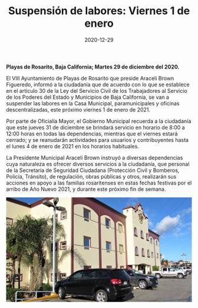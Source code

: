﻿---
layout: blog
title:  "Suspensión de labores: Viernes 1 de enero"
date:   2020-12-29
categories: rosarito
permalink: /:categories/:title:output_ext
image: /img/cnr/2020-12-29-suspension-de-labores-viernes-1-de-enero.jpeg
alt: "Suspensión de labores: Viernes 1 de enero"
autor: 
---


**Playas de Rosarito, Baja California; Martes 29 de diciembre del 2020.**


El VIII Ayuntamiento de Playas de Rosarito que preside Araceli Brown Figueredo, informó a la ciudadanía que de acuerdo con lo que se establece en el artículo 30 de la Ley del Servicio Civil de los Trabajadores al Servicio de los Poderes del Estado y Municipios de Baja California, se van a suspender las labores en la Casa Municipal, paramunicipales y oficinas descentralizadas, este próximo viernes 1 de enero de 2021.


Por parte de Oficialía Mayor, el Gobierno Municipal recuerda a la ciudadanía que este jueves 31 de diciembre se brindará servicio en horario de 8:00 a 12:00 horas en todas las dependencias, mientras que el viernes estará cerrado; y se reanudarán actividades para usuarios y contribuyentes hasta el lunes 4 de enero de 2021 en los horarios habituales.


La Presidente Municipal Araceli Brown instruyó a diversas dependencias cuya naturaleza es ofrecer diversos servicios a la ciudadanía, que personal de la Secretaría de Seguridad Ciudadana (Protección Civil y Bomberos, Policía, Tránsito), de regulación, obras públicas y otros, realizarán sus acciones en apoyo a las familias rosaritenses en estas fechas festivas por el arribo de Año Nuevo 2021, y durante este próximo fin de semana.

<div id="carouselExampleSlidesOnly" class="carousel slide" data-ride="carousel">
  <div class="carousel-inner">
    <div class="carousel-item active">
       <img class="d-block w-100" src="/img/cnr/2020-12-29-suspension-de-labores-viernes-1-de-enero.jpeg" loading="lazy"  alt="Suspensión de labores: Viernes 1 de enero">
    </div>
  </div>
</div>